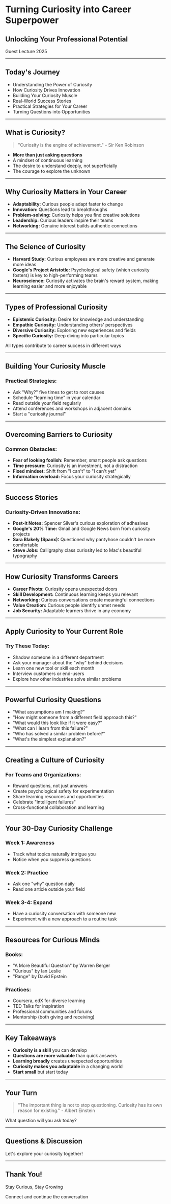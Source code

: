 # Turning Curiosity into Career Superpower
## Unlocking Your Professional Potential
Guest Lecture 2025

---

## Today's Journey

- Understanding the Power of Curiosity
- How Curiosity Drives Innovation
- Building Your Curiosity Muscle
- Real-World Success Stories
- Practical Strategies for Your Career
- Turning Questions into Opportunities

---

## What is Curiosity?

> "Curiosity is the engine of achievement." - Sir Ken Robinson

- **More than just asking questions**
- A mindset of continuous learning
- The desire to understand deeply, not superficially
- The courage to explore the unknown

---

## Why Curiosity Matters in Your Career

- **Adaptability:** Curious people adapt faster to change
- **Innovation:** Questions lead to breakthroughs
- **Problem-solving:** Curiosity helps you find creative solutions
- **Leadership:** Curious leaders inspire their teams
- **Networking:** Genuine interest builds authentic connections

---

## The Science of Curiosity

- **Harvard Study:** Curious employees are more creative and generate more ideas
- **Google's Project Aristotle:** Psychological safety (which curiosity fosters) is key to high-performing teams
- **Neuroscience:** Curiosity activates the brain's reward system, making learning easier and more enjoyable

---

## Types of Professional Curiosity

- **Epistemic Curiosity:** Desire for knowledge and understanding
- **Empathic Curiosity:** Understanding others' perspectives
- **Diversive Curiosity:** Exploring new experiences and fields
- **Specific Curiosity:** Deep diving into particular topics

All types contribute to career success in different ways

---

## Building Your Curiosity Muscle

### Practical Strategies:

- Ask "Why?" five times to get to root causes
- Schedule "learning time" in your calendar
- Read outside your field regularly
- Attend conferences and workshops in adjacent domains
- Start a "curiosity journal"

---

## Overcoming Barriers to Curiosity

### Common Obstacles:

- **Fear of looking foolish:** Remember, smart people ask questions
- **Time pressure:** Curiosity is an investment, not a distraction
- **Fixed mindset:** Shift from "I can't" to "I can't yet"
- **Information overload:** Focus your curiosity strategically

---

## Success Stories

### Curiosity-Driven Innovations:

- **Post-it Notes:** Spencer Silver's curious exploration of adhesives
- **Google's 20% Time:** Gmail and Google News born from curiosity projects
- **Sara Blakely (Spanx):** Questioned why pantyhose couldn't be more comfortable
- **Steve Jobs:** Calligraphy class curiosity led to Mac's beautiful typography

---

## How Curiosity Transforms Careers

- **Career Pivots:** Curiosity opens unexpected doors
- **Skill Development:** Continuous learning keeps you relevant
- **Networking:** Curious conversations create meaningful connections
- **Value Creation:** Curious people identify unmet needs
- **Job Security:** Adaptable learners thrive in any economy

---

## Apply Curiosity to Your Current Role

### Try These Today:

- Shadow someone in a different department
- Ask your manager about the "why" behind decisions
- Learn one new tool or skill each month
- Interview customers or end-users
- Explore how other industries solve similar problems

---

## Powerful Curiosity Questions

- "What assumptions am I making?"
- "How might someone from a different field approach this?"
- "What would this look like if it were easy?"
- "What can I learn from this failure?"
- "Who has solved a similar problem before?"
- "What's the simplest explanation?"

---

## Creating a Culture of Curiosity

### For Teams and Organizations:

- Reward questions, not just answers
- Create psychological safety for experimentation
- Share learning resources and opportunities
- Celebrate "intelligent failures"
- Cross-functional collaboration and learning

---

## Your 30-Day Curiosity Challenge

### Week 1: Awareness
- Track what topics naturally intrigue you
- Notice when you suppress questions

### Week 2: Practice
- Ask one "why" question daily
- Read one article outside your field

### Week 3-4: Expand
- Have a curiosity conversation with someone new
- Experiment with a new approach to a routine task

---

## Resources for Curious Minds

### Books:
- "A More Beautiful Question" by Warren Berger
- "Curious" by Ian Leslie
- "Range" by David Epstein

### Practices:
- Coursera, edX for diverse learning
- TED Talks for inspiration
- Professional communities and forums
- Mentorship (both giving and receiving)

---

## Key Takeaways

- **Curiosity is a skill** you can develop
- **Questions are more valuable** than quick answers
- **Learning broadly** creates unexpected opportunities
- **Curiosity makes you adaptable** in a changing world
- **Start small** but start today

---

## Your Turn

> "The important thing is not to stop questioning. Curiosity has its own reason for existing." - Albert Einstein

What question will you ask today?

---

## Questions & Discussion

Let's explore your curiosity together!

---

## Thank You!

Stay Curious, Stay Growing

Connect and continue the conversation
